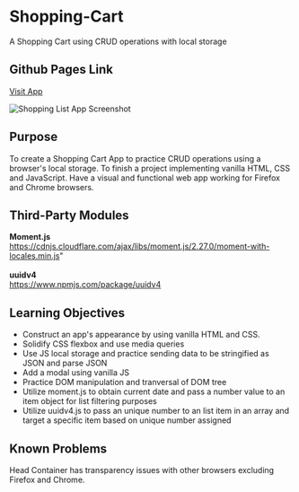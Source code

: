 # Shopping-Cart
A Shopping Cart using CRUD operations with local storage

## Github Pages Link
<a href="https://gbarra9.github.io/Shopping-Cart/" target="_blank"><p>Visit App<p></a>

![Shopping List App Screenshot](https://user-images.githubusercontent.com/33293205/90210812-10490600-ddbd-11ea-9b62-171f168d9af2.png)

## Purpose

To create a Shopping Cart App to practice CRUD operations using a browser's local storage. To finish a project implementing vanilla HTML, CSS and JavaScript. 
Have a visual and functional web app working for Firefox and Chrome browsers.

## Third-Party Modules
<strong>Moment.js</strong>
<br/>
https://cdnjs.cloudflare.com/ajax/libs/moment.js/2.27.0/moment-with-locales.min.js"
<br/><br/>
<strong>uuidv4</strong>
<br/>
https://www.npmjs.com/package/uuidv4

## Learning Objectives 

<ul>
<li>Construct an app's appearance by using vanilla HTML and CSS.</li>
<li>Solidify CSS flexbox and use media queries</li>
<li>Use JS local storage and practice sending data to be stringified as JSON and parse JSON </li>
<li>Add a modal using vanilla JS</li>
<li>Practice DOM manipulation and tranversal of DOM tree</li>
<li>Utilize moment.js to obtain current date and pass a number value to an item object for list filtering purposes</li>
<li>Utilize uuidv4.js to pass an unique number to an list item in an array and target a specific item based on unique number assigned</li>
</ul>

## Known Problems

Head Container has transparency issues with other browsers excluding Firefox and Chrome. 


